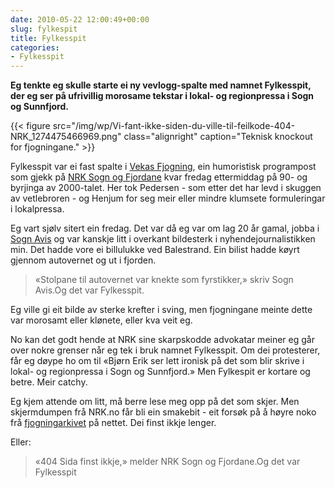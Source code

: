 ```yaml
---
date: 2010-05-22 12:00:49+00:00
slug: fylkespit
title: Fylkesspit
categories:
- Fylkesspit
---
```


**Eg tenkte eg skulle starte ei ny vevlogg-spalte med namnet Fylkesspit, der eg ser på ufrivillig morosame tekstar i lokal- og regionpressa i Sogn og Sunnfjord.**

{{< figure src="/img/wp/Vi-fant-ikke-siden-du-ville-til-feilkode-404-NRK_1274475466969.png" class="alignright" caption="Teknisk knockout for fjogningane." >}}

<!--more-->

Fylkesspit var ei fast spalte i [Vekas Fjogning](http://nn.wikipedia.org/wiki/Vekas_fjogning), ein humoristisk programpost som gjekk på [NRK Sogn og Fjordane](http://www.nrk.no/sognogfjordane/) kvar fredag ettermiddag på 90- og byrjinga av 2000-talet. Her tok Pedersen - som etter det har levd i skuggen av vetlebroren - og Henjum for seg meir eller mindre klumsete formuleringar i lokalpressa.

Eg vart sjølv sitert ein fredag. Det var då eg var om lag 20 år gamal, jobba i [Sogn Avis](http://nn.wikipedia.org/wiki/Sogn_Avis) og var kanskje litt i overkant bildesterk i nyhendejournalistikken min. Det hadde vore ei billulukke ved Balestrand. Ein bilist hadde køyrt gjennom autovernet og ut i fjorden.


<blockquote>«Stolpane til autovernet var knekte som fyrstikker,» skriv Sogn Avis.Og det var Fylkesspit.</blockquote>


Eg ville gi eit bilde av sterke krefter i sving, men fjogningane meinte dette var morosamt eller klønete, eller kva veit eg.

No kan det godt hende at NRK sine skarpskodde advokatar meiner eg går over nokre grenser når eg tek i bruk namnet Fylkesspit. Om dei protesterer, får eg døype ho om til «Bjørn Erik ser lett ironisk på det som blir skrive i lokal- og regionpressa i Sogn og Sunnfjord.» Men Fylkespit er kortare og betre. Meir catchy.

Eg kjem attende om litt, må berre lese meg opp på det som skjer. Men skjermdumpen frå NRK.no får bli ein smakebit - eit forsøk på å høyre noko frå [fjogningarkivet](http://www.nrk.no/nyheter/distrikt/nrk_sogn_og_fjordane/ymse/1366066.html) på nettet. Dei finst ikkje lenger.

Eller:


<blockquote>«404 Sida finst ikkje,» melder NRK Sogn og Fjordane.Og det var Fylkesspit</blockquote>
